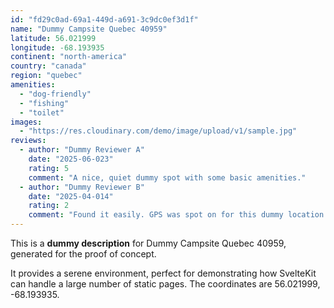 ```yaml
---
id: "fd29c0ad-69a1-449d-a691-3c9dc0ef3d1f"
name: "Dummy Campsite Quebec 40959"
latitude: 56.021999
longitude: -68.193935
continent: "north-america"
country: "canada"
region: "quebec"
amenities:
  - "dog-friendly"
  - "fishing"
  - "toilet"
images:
  - "https://res.cloudinary.com/demo/image/upload/v1/sample.jpg"
reviews:
  - author: "Dummy Reviewer A"
    date: "2025-06-023"
    rating: 5
    comment: "A nice, quiet dummy spot with some basic amenities."
  - author: "Dummy Reviewer B"
    date: "2025-04-014"
    rating: 2
    comment: "Found it easily. GPS was spot on for this dummy location."
---
```


This is a **dummy description** for Dummy Campsite Quebec 40959, generated for the proof of concept.

It provides a serene environment, perfect for demonstrating how SvelteKit can handle a large number of static pages. The coordinates are 56.021999, -68.193935.
